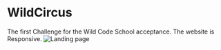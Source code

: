 # WildCircus
The first Challenge for the Wild Code School acceptance.
The website is Responsive.
![Landing page](WildSircus/wild-circus-by-Asieh.png "WildCircus-Landig")
